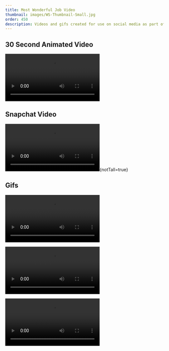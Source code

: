 ```yaml
---
title: Most Wonderful Job Video
thumbnail: images/WS-Thumbnail-Small.jpg
order: 450
description: Videos and gifs created for use on social media as part of an ongoing *Williams Sonoma* recruiting effort to attract winter holiday and part-time workers for their warehouse.
---
```



## 30 Second Animated Video

!['alt text here'](images/WS-MostWonderfulJob-Video.mp4)

## Snapchat Video

!['alt text here'](images/WS-Snapchat.mp4){notTall=true}

## Gifs

!['alt text here'](images/WS-Sew-Gif.mp4)

!['alt text here'](images/WS-Forklift-Gif.mp4)

!['alt text here'](images/WS-ShelfPicker-Gif.mp4)